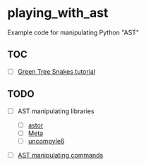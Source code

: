 # playing_with_ast

Example code for manipulating Python "AST"

## TOC

- [ ] [Green Tree Snakes tutorial][1]

## TODO

- [ ] AST manipulating libraries
    - [ ] [astor][2]
    - [ ] [Meta][3]
    - [ ] [uncompyle6][4]
- [ ] [AST manipulating commands][5]


[1]: https://greentreesnakes.readthedocs.io/en/latest/
[2]: https://github.com/berkerpeksag/astor
[3]: https://github.com/srossross/Meta
[4]: https://github.com/rocky/python-uncompyle6/
[5]: https://greentreesnakes.readthedocs.io/en/latest/tofrom.html#fixing-locations